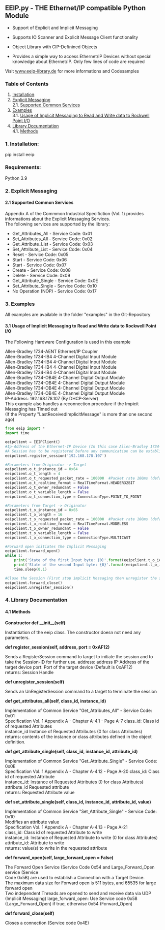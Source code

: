## EEIP.py - THE Ethernet/IP compatible Python Module

- Support of Explicit and Implicit Messaging
- Supports IO Scanner and Explicit Message Client functionality

- Object Library with CIP-Definined Objects
- Provides a simple way to access Ethernet/IP Devices without special knowledge about Ethernet/IP. Only few lines of code are required

Visit www.eeip-library.de for more informations and Codesamples

### Table of Contents
1. [Installation](#installation)
2. [Explicit Messaging](#explicitmessaging)   
   2.1.	[Supported Common Services](#supportedcommonservices)  
3. [Examples](#examples)  
   3.1.	[Usage of Implicit Messaging to Read and Write data to Rockwell Point I/O](#example1)  
4. [Library Documentation](#librarydocumentation)   
    4.1.	[Methods](#methods)  

<div id="installation"/>

### 1. Installation:

pip install eeip

### Requirements:

Python 3.9

<div id="explicitmessaging"/>

### 2. Explicit Messaging

<div id="supportedcommonservices"/>

#### 2.1 Supported Common Services

Appendix A of the Commmon Industrial Specifiction (Vol. 1) provides informations about the Explicit Messaging Services.  
The following services are supported by the library:

- Get\_Attributes\_All - Service Code: 0x01
- Set\_Attributes\_All - Service Code: 0x02
- Get\_Attribute\_List - Service Code: 0x03
- Set\_Attribute\_List - Service Code: 0x04
- Reset - Service Code: 0x05
- Start - Service Code: 0x06
- Start - Service Code: 0x07
- Create - Service Code: 0x08
- Delete - Service Code: 0x09
- Get\_Attribute\_Single - Service Code: 0x0E
- Set\_Attribute\_Single - Service Code: 0x10
- No Operation (NOP) - Service Code: 0x17

<div id="examples"/>

### 3. Examples

All examples are available in the folder "examples" in the Git-Repository

<div id="example1"/>

#### 3.1 Usage of Implicit Messaging to Read and Write data to Rockwell Point I/O

The Following Hardware Configuration is used in this example  

Allen-Bradley 1734-AENT Ethernet/IP Coupler  
Allen-Bradley 1734-IB4 4-Channel Digital Input Module  
Allen-Bradley 1734-IB4 4-Channel Digital Input Module  
Allen-Bradley 1734-IB4 4-Channel Digital Input Module  
Allen-Bradley 1734-IB4 4-Channel Digital Input Module  
Allen-Bradley 1734-OB4E 4-Channel Digital Output Module  
Allen-Bradley 1734-OB4E 4-Channel Digital Output Module  
Allen-Bradley 1734-OB4E 4-Channel Digital Output Module  
Allen-Bradley 1734-OB4E 4-Channel Digital Output Module  
IP-Address: 192.168.178.107 (By DHCP-Server)  
This example also handles a reconnection procedure if the Impicit Messaging has Timed out  
(If the Property "LastReceivedImplicitMessage" is more than one second ago)  

```python
from eeip import *
import time

eeipclient = EEIPClient()
#Ip-Address of the Ethernet-IP Device (In this case Allen-Bradley 1734-AENT Point I/O)
#A Session has to be registered before any communication can be established
eeipclient.register_session('192.168.178.107')

#Parameters from Originator -> Target
eeipclient.o_t_instance_id = 0x64
eeipclient.o_t_length = 4
eeipclient.o_t_requested_packet_rate = 100000  #Packet rate 100ms (default 500ms)
eeipclient.o_t_realtime_format = RealTimeFormat.HEADER32BIT
eeipclient.o_t_owner_redundant = False
eeipclient.o_t_variable_length = False
eeipclient.o_t_connection_type = ConnectionType.POINT_TO_POINT

#Parameters from Target -> Originator
eeipclient.t_o_instance_id = 0x65
eeipclient.t_o_length = 16
eeipclient.t_o_requested_packet_rate = 100000  #Packet rate 100ms (default 500ms)
eeipclient.t_o_realtime_format = RealTimeFormat.MODELESS
eeipclient.t_o_owner_redundant = False
eeipclient.t_o_variable_length = False
eeipclient.t_o_connection_type = ConnectionType.MULTICAST

#Forward open initiates the Implicit Messaging
eeipclient.forward_open()
while 1:
    print('State of the first Input byte: {0}'.format(eeipclient.t_o_iodata[8]))
    print('State of the second Input byte: {0}'.format(eeipclient.t_o_iodata[9]))
    time.sleep(0.1)

#Close the Session (First stop implicit Messaging then unregister the session)
eeipclient.forward_close()
eeipclient.unregister_session()
```

<div id="librarydocumentation"/>

### 4. Library Documentation

<div id="methods"/>

#### 4.1 Methods

**Constructor def \_\_init__(self)**

Instantiation of the eeip class. The constructor doesn not need any parameters.

**def register_session(self, address, port = 0xAF12)**

Sends a RegisterSession command to target to initiate the session and to take the Session-ID for further use.
address: address IP-Address of the target device
port: Port of the target device (Default is 0xAF12)  
returns: Session Handle

**def unregister_session(self)**

Sends an UnRegisterSession command to a target to terminate the session

**def get_attributes_all(self, class_id, instance_id)**

Implementation of Common Service "Get_Attributes_All" - Service Code: 0x01  
Specification Vol. 1 Appendix A - Chapter A-4.1 - Page A-7
class_id: Class id of requested Attributes  
instance_id Instance of Requested Attributes (0 for class Attributes)  
returns: contents of the instance or class attributes defined in the object definition.

**def get_attribute_single(self, class_id, instance_id, attribute_id)**

Implementation of Common Service "Get_Attribute_Single" - Service Code: 0x0E  
Specification Vol. 1 Appendix A - Chapter A-4.12 - Page A-20
class_id: Class id of requested Attribute  
instance_id: Instance of Requested Attributes (0 for class Attributes)  
attribute_id Requested attribute  
returns: Requested Attribute value

**def set_attribute_single(self, class_id, instance_id, attribute_id, value)**

Implementation of Common Service "Set_Attribute_Single" - Service Code: 0x10  
Modifies an attribute value  
Specification Vol. 1 Appendix A - Chapter A-4.13 - Page A-21  
class_id: Class id of requested Attribute to write  
instance_id: Instance of Requested Attribute to write (0 for class Attributes)  
attribute_id: Attribute to write  
returns: value(s) to write in the requested attribute

**def forward_open(self, large_forward_open = False)**

The Forward Open Service (Service Code 0x54 and Large_Forward_Open service (Service  
Code 0x5B) are used to establish a Connection with a Target Device.  
The maximum data size for Forward open is 511 bytes, and 65535 for large forward open  
Two independent Threads are opened to send and receive data via UDP (Implicit Messaging)
large_forward_open: Use Service code 0x58 (Large_Forward_Open) if true, otherwise 0x54 (Forward_Open) 

**def forward_close(self)**

Closes a connection (Service code 0x4E)  
